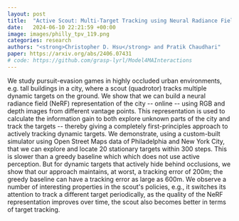 ```yaml
---
layout: post
title:  "Active Scout: Multi-Target Tracking using Neural Radiance Fields in Dense Urban Environments"
date:   2024-06-10 22:21:59 +00:00
image: images/philly_tpv_119.png
categories: research
authors: "<strong>Christopher D. Hsu</strong> and Pratik Chaudhari"
paper: https://arxiv.org/abs/2406.07431
# code: https://github.com/grasp-lyrl/Model4MAInteractions
---
```


We study pursuit-evasion games in highly occluded urban environments, e.g. tall buildings in a city, where a scout (quadrotor) tracks multiple dynamic targets on the ground. We show that we can build a neural radiance field (NeRF) representation of the city -- online -- using RGB and depth images from different vantage points. This representation is used to calculate the information gain to both explore unknown parts of the city and track the targets -- thereby giving a completely first-principles approach to actively tracking dynamic targets. We demonstrate, using a custom-built simulator using Open Street Maps data of Philadelphia and New York City, that we can explore and locate 20 stationary targets within 300 steps. This is slower than a greedy baseline which which does not use active perception. But for dynamic targets that actively hide behind occlusions, we show that our approach maintains, at worst, a tracking error of 200m; the greedy baseline can have a tracking error as large as 600m. We observe a number of interesting properties in the scout's policies, e.g., it switches its attention to track a different target periodically, as the quality of the NeRF representation improves over time, the scout also becomes better in terms of target tracking. 